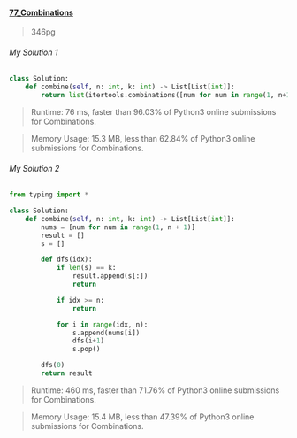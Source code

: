 #### [77_Combinations](https://leetcode.com/problems/combinations/)
> 346pg

###### My Solution 1

```python
class Solution:
    def combine(self, n: int, k: int) -> List[List[int]]:
        return list(itertools.combinations([num for num in range(1, n+1)], k))
```

> Runtime: 76 ms, faster than 96.03% of Python3 online submissions for Combinations.

> Memory Usage: 15.3 MB, less than 62.84% of Python3 online submissions for Combinations.

###### My Solution 2

```python
from typing import *

class Solution:
    def combine(self, n: int, k: int) -> List[List[int]]:
        nums = [num for num in range(1, n + 1)]
        result = []
        s = []

        def dfs(idx):
            if len(s) == k:
                result.append(s[:])
                return

            if idx >= n:
                return

            for i in range(idx, n):
                s.append(nums[i])
                dfs(i+1)
                s.pop()

        dfs(0)
        return result
```

> Runtime: 460 ms, faster than 71.76% of Python3 online submissions for Combinations.

> Memory Usage: 15.4 MB, less than 47.39% of Python3 online submissions for Combinations.